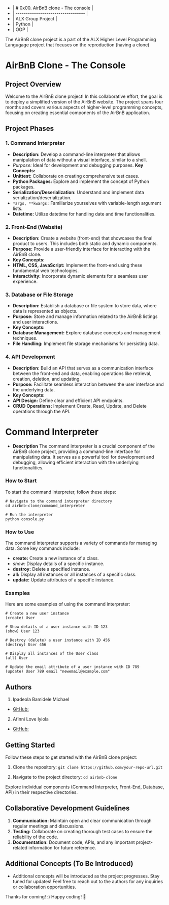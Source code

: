 - | # 0x00. AirBnB clone - The console |
- | ---------------------------------- |
- | ALX Group Project                  |
- | Python                             |
- | OOP                                |

The AirBnB clone project is a part of the ALX Higher Level Programming Langugage project that focuses on the reproduction (having a clone)

# AirBnB Clone - The Console
## Project Overview
Welcome to the AirBnB clone project! In this collaborative effort, the goal is to deploy a simplified version of the AirBnB website. The project spans four months and covers various aspects of higher-level programming concepts, focusing on creating essential components of the AirBnB application.

## Project Phases

### 1. Command Interpreter
- **Description:** Develop a command-line interpreter that allows manipulation of data without a visual interface, similar to a shell.
- *Purpose:* Ideal for development and debugging purposes.
**Key Concepts:**
- **Unittest:** Collaborate on creating comprehensive test cases.
- **Python Packages:** Explore and implement the concept of Python packages.
- **Serialization/Deserialization:** Understand and implement data serialization/deserialization.
- `*args, **kwargs:` Familiarize yourselves with variable-length argument lists.
- **Datetime:** Utilize datetime for handling date and time functionalities.

### 2. Front-End (Website)
- **Description:** Create a website (front-end) that showcases the final product to users. This includes both static and dynamic components.
- **Purpose:** Provide a user-friendly interface for interacting with the AirBnB clone.
- **Key Concepts:**
- **HTML, CSS, JavaScript:** Implement the front-end using these fundamental web technologies.
- **Interactivity:** Incorporate dynamic elements for a seamless user experience.

### 3. Database or File Storage
- **Description:** Establish a database or file system to store data, where data is represented as objects.
- **Purpose:** Store and manage information related to the AirBnB listings and user interactions.
- **Key Concepts:**
- **Database Management:** Explore database concepts and management techniques.
- **File Handling:** Implement file storage mechanisms for persisting data.

### 4. API Development
- **Description:** Build an API that serves as a communication interface between the front-end and data, enabling operations like retrieval, creation, deletion, and updating.
- **Purpose:** Facilitate seamless interaction between the user interface and the underlying data.
- **Key Concepts:**
- **API Design:** Define clear and efficient API endpoints.
- **CRUD Operations:** Implement Create, Read, Update, and Delete operations through the API.

# Command Interpreter
- **Description**
The command interpreter is a crucial component of the AirBnB clone project, providing a command-line interface for manipulating data. It serves as a powerful tool for development and debugging, allowing efficient interaction with the underlying functionalities.

### How to Start
To start the command interpreter, follow these steps:


```
# Navigate to the command interpreter directory
cd airbnb-clone/command_interpreter

# Run the interpreter
python console.py
```

### How to Use
The command interpreter supports a variety of commands for managing data. Some key commands include:

- **create:** Create a new instance of a class.
- *show:* Display details of a specific instance.
- **destroy:** Delete a specified instance.
- **all:** Display all instances or all instances of a specific class.
- **update:** Update attributes of a specific instance.

### Examples
Here are some examples of using the command interpreter:

```
# Create a new user instance
(create) User

# Show details of a user instance with ID 123
(show) User 123

# Destroy (delete) a user instance with ID 456
(destroy) User 456

# Display all instances of the User class
(all) User

# Update the email attribute of a user instance with ID 789
(update) User 789 email "newemail@example.com"
```

## Authors
1. Ipadeola Bamidele Michael
- [GitHub:](https://github.com/obamtechnetworks)

2. Afinni Love Iyiola
- [GitHub:](https://github.com//NiniolaX)

## Getting Started
Follow these steps to get started with the AirBnB clone project:

1. Clone the repository:
`git clone https://github.com/your-repo-url.git`

2. Navigate to the project directory:
`cd airbnb-clone`

Explore individual components (Command Interpreter, Front-End, Database, API) in their respective directories.

## Collaborative Development Guidelines
1. **Communication:** Maintain open and clear communication through regular meetings and discussions.
2. **Testing:** Collaborate on creating thorough test cases to ensure the reliability of the code.
3. **Documentation:** Document code, APIs, and any important project-related information for future reference.

## Additional Concepts (To Be Introduced)
- Additional concepts will be introduced as the project progresses. Stay tuned for updates!
Feel free to reach out to the authors for any inquiries or collaboration opportunities.

Thanks for coming! :)
Happy coding! 🚀
